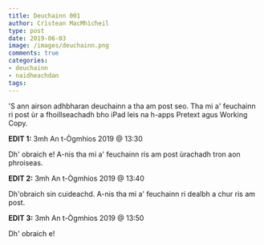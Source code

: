 ```yaml
---
title: Deuchainn 001
author: Crìstean MacMhìcheil
type: post
date: 2019-06-03
image: /images/deuchainn.png
comments: true
categories:
- deuchainn
- naidheachdan
tags:
---
```


'S ann airson adhbharan deuchainn a tha am post seo. Tha mi a' feuchainn ri post ùr a fhoillseachadh bho iPad leis na h-apps Pretext agus Working Copy.

<!--more-->

**EDIT 1:** 3mh An t-Ògmhios 2019 @ 13:30

Dh' obraich e! A-nis tha mi a' feuchainn ris am post ùrachadh tron aon phroiseas.

**EDIT 2:** 3mh An t-Ògmhios 2019 @ 13:40

Dh'obraich sin cuideachd. A-nis tha mi a' feuchainn ri dealbh a chur ris am post.

**EDIT 3:** 3mh An t-Ògmhios 2019 @ 13:50

Dh' obraich e!